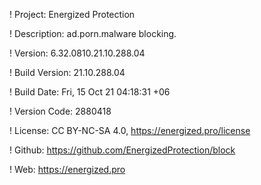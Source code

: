 ! Project: Energized Protection

! Description: ad.porn.malware blocking.

! Version: 6.32.0810.21.10.288.04

! Build Version: 21.10.288.04

! Build Date: Fri, 15 Oct 21 04:18:31 +06

! Version Code: 2880418

! License: CC BY-NC-SA 4.0, https://energized.pro/license

! Github: https://github.com/EnergizedProtection/block

! Web: https://energized.pro
